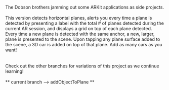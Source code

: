 <BR>
The Dobson brothers jamming out some ARKit applications as side projects.
<BR>
<BR>
This version detects horizontal planes, alerts you every time a plane is detected by presenting a label with the total # of planes detected during the current AR session, and displays a grid on top of each plane detected. Every time a new plane is detected with the same anchor, a new, larger, plane is presented to the scene. Upon tapping any plane surface added to the scene, a 3D car is added on top of that plane. Add as many cars as you want!
<BR>
<BR>
<BR>
Check out the other branches for variations of this project as we continue learning!
<BR>
<BR>
** current branch --> addObjectToPlane **
